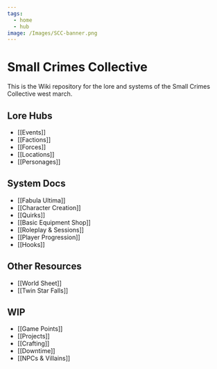 ```yaml
---
tags:
  - home
  - hub
image: /Images/SCC-banner.png
---
```

# Small Crimes Collective
This is the Wiki repository for the lore and systems of the Small Crimes Collective west march.
## Lore Hubs
* [[Events]]
* [[Factions]]
* [[Forces]]
* [[Locations]]
* [[Personages]]
## System Docs
* [[Fabula Ultima]]
* [[Character Creation]]
* [[Quirks]]
* [[Basic Equipment Shop]]
* [[Roleplay & Sessions]]
* [[Player Progression]]
* [[Hooks]]
## Other Resources
* [[World Sheet]]  
* [[Twin Star Falls]]  
## WIP
* [[Game Points]]
* [[Projects]]
* [[Crafting]]
* [[Downtime]]
* [[NPCs & Villains]]